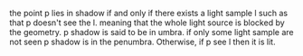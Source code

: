 the point p lies in shadow if and only if there exists a light sample l such as that p doesn't
see the l. meaning that the whole light source is blocked by the geometry. p shadow is said to be in umbra.
if only some light sample are not seen p shadow is in the penumbra. Otherwise, if p see l then it is lit.

